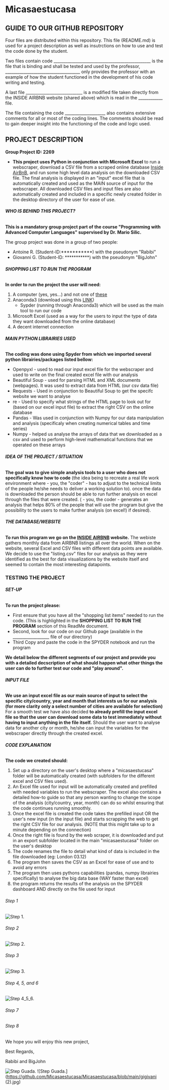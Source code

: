 # Micasaestucasa

## GUIDE TO OUR GITHUB REPOSITORY
Four files are distributed within this repository.
This file (README.md) is used for a project description as well as insutrctions on how to use and test the code done by the student.

Two files contain code ________________________________________________ is the file that is binding and shall be tested and used by the professor, _____________________________________ only provides the professor with an example of how the student functioned in the development of his code writing and testing.

A last file ____________________________ is a modified file taken directly from the INSIDE AIRBNB website (shared above) which is read in the ____________ file.

The file containing the code ____________________ also contains extensive comments for all or most of the coding lines. The comments should be read to gain deeper insight into the functioning of the code and logic used.


## PROJECT DESCRIPTION

**Group Project ID: 2269**
- **This project uses Python in conjunction with Microsoft Excel** to run a webscraper, download a CSV file from a scraped online database [Inside AirBnB](http://insideairbnb.com/get-the-data.html),  and run some high level data analysis on the downloaded CSV file. The final analysis is displayed in an "input" excel file that is automatically created and used as the MAIN source of input for the webscraper. All downloaded CSV files and input files are also automatically created and included in a specific newly created folder in the desktop directory of the user for ease of use.


###### **WHO IS BEHIND THIS PROJECT?**

**This is a mandatory group project part of the course "Programming with Advanced Computer Languages" supervised by Dr. Mario Silic.**

The group project was done in a group of two people: 
- Antoine R. (Student-ID:***********) with the pseudonym "Rabibi"
- Giovanni G. (Student-ID: ***********) with the pseudonym "BigJohn"


###### **SHOPPING LIST TO RUN THE PROGRAM**

**In order to run the project the user will need:**
 1. A computer (yes, yes...) and not one of [these](https://gizmodo.com/the-16-worst-failed-computers-of-all-time-5789924)
 2. Anaconda3 (download using this [LINK](https://www.anaconda.com/products/individual))
     - Sypder (running through Anaconda3) which will be used as the main tool to run our code
 3. Microsoft Excel (used as a way for the users to input the type of data they want downloaded from the online database)
 4. A decent internet connection


###### **MAIN PYTHON LIBRAIRIES USED**

**The coding was done using Spyder from which we imported several python librairies/packages listed bellow:**
- Openpyxl - used to read our input excel file for the webscraper and used to write on the final created excel file with our analysis
- Beautiful Soup - used for parsing HTML and XML documents (webpages). It was used to extract data from HTML (our csv data file)
- Requests - Used in conjunction to Beautiful Soup to get the specifc website we want to analyse
- re -  Used to specify what strings of the HTML page to look out for (based on our excel input file) to extract the right CSV on the online database
- Pandas - Was used in conjunction with Numpy for our data manipulation and analysis (specificaly when creating numerical tables and time series)
- Numpy - helped us analyse the arrays of data that we downloaded as a csv and used to perform high-level mathematical functions that we operated on these arrays

###### **IDEA OF THE PROJECT / SITUATION**
**The goal was to give simple analysis tools to a user who does not specifically know how to code** (the idea being to recreate a real life work environment where - you, the "coder" - has to adjust to the technical limits of the people he/she needs to deliver a working solution to).
once the data is downloaded the person should be able to run further analysis on excel through the files that were created. ( - you, the coder - generates an analysis that helps 80% of the people that will use the program but give the possibility to the users to make further analysis (on excel!) if desired). 


###### **THE DATABASE/WEBSITE**
**To run this program we go on the [INSIDE AIRBNB](http://insideairbnb.com/get-the-data.html) website.**
The webiste gathers monthly data from AIRBNB listings all over the world. When on the website, several Excel and CSV files with different data points are available. We decide to use the "listing.csv" files for our analysis as they were identified as the best for data visualizations by the website itself and seemed to contain the most interesting datapoints. 

### **TESTING THE PROJECT**
###### **SET-UP**
**To run the project please:**
- First ensure that you have all the "shopping list items" needed to run the code. (This is highlighted in the **SHOPPING LIST TO RUN THE PROGRAM** section of this ReadMe document. 
- Second, look for our code on our Github page  (available in the __________________ file of our directory)
- Third Copy and paste the code in the SPYDER notebook and run the program

**We detail below the different segments of our project and provide you with a detailed decscription of what should happen what other things the user can do to further test our code and "play around".**

###### **INPUT FILE**
**We use an input excel file as our main source of input to select the specific city/country, year and month that interests us for our analysis (for more clarity only a select number of cities are available for selection)**
For a smooth test we have also decided **to already prefill the input excel file so that the user can download some data to test immediately without having to input anything in the file itself.** Should the user want to analyse data for another city or month, he/she can input the variables for the webscraper directly through the created excel.

###### **CODE EXPLANATION**
**The code we created should:**
1. Set up a directory on the user's desktop where a "micasaestucasa" folder will be automatically created (with subfolders for the different excel and CSV files used). 
2. An Excel file used for input will be automatically created and prefilled with needed variables to run the webscraper. The excel also contains a detailed how-to guide so that any person wanting to change the scope of the analysis (city/country, year, month) can do so whilst ensuring that the code continues running smoothly. 
3. Once the excel file is created the code takes the prefilled input OR the user's new input (in the input file) and starts scrapping the web to get the right CSV file for our analysis. (NOTE that this might take up to a minute depending on the connection)
4. Once the right file is found by the web scraper, it is downloaded and put in an export subfolder located in the main "micasaestucasa" folder on the user's desktop
5. The code renames the file to detail what kind of data is included in the file downloaded (eg: London 03.12)
6. The program then saves the CSV as an Excel for ease of use and to avoid any errors
7. The program then uses pythons capabilities (pandas, numpy librairies specifically) to analyse the big data base (WAY faster than excel)
8. the program returns the results of the analysis on the SPYDER dashboard AND directly on the file used for input

###### Step 1
![Step 1.](https://github.com/Micasaestucasa/Micasaestucasa/blob/main/step1.jpg)
###### Step 2
![Step 2.](https://github.com/Micasaestucasa/Micasaestucasa/blob/main/step2.jpg)
###### Step 3
![Step 3.](https://github.com/Micasaestucasa/Micasaestucasa/blob/main/step3.jpg)
###### Step 4, 5, and 6
![Step 4_5_6.](https://github.com/Micasaestucasa/Micasaestucasa/blob/main/step4_5_6.jpg)

###### Step 7

###### Step 8


We hope you will enjoy this new project, 

Best Regards,

Rabibi and BigJohn 


![Step Guada.](https://github.com/Micasaestucasa/Micasaestucasa/blob/main/Guada1.jpg)
![Step Guada.](https://github.com/Micasaestucasa/Micasaestucasa/blob/main/gigivani (2).jpg)

